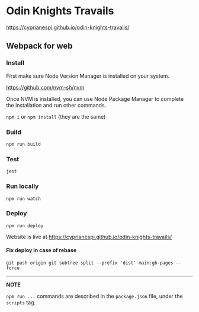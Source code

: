 # Odin Knights Travails

https://cyprianespi.github.io/odin-knights-travails/

## Webpack for web

### Install

First make sure Node Version Manager is installed on your system.

https://github.com/nvm-sh/nvm

Once NVM is installed, you can use Node Package Manager to complete the installation and run other commands.

`npm i` or `npm install` (they are the same)

### Build

`npm run build`

### Test

`jest`

### Run locally

`npm run watch`

### Deploy

`npm run deploy`

Website is live at https://cyprianespi.github.io/odin-knights-travails/

#### Fix deploy in case of rebase

`git push origin git subtree split --prefix 'dist' main:gh-pages --force`

---

**NOTE**

`npm run ...` commands are described in the `package.json` file, under the `scripts` tag.